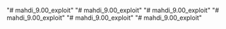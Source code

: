 "# mahdi_9.00_exploit" 
"# mahdi_9.00_exploit" 
"# mahdi_9.00_exploit" 
"# mahdi_9.00_exploit" 
"# mahdi_9.00_exploit" 
"# mahdi_9.00_exploit" 

